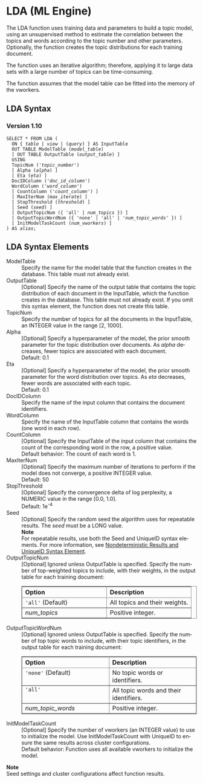 <div class="nested0" aria-labelledby="ariaid-title1" topicindex="1" topicid="udx1507212896537" id="udx1507212896537"><h1 class="title topictitle1" id="ariaid-title1">LDA (ML Engine)</h1><div class="body conbody">
<p class="p">The LDA function uses training data and parameters to build a topic model, using an unsupervised method to estimate the correlation between the topics and words according to the topic number and other parameters. Optionally, the function creates the topic distributions for each training document.</p>
<p class="p">The function uses an iterative algorithm; therefore, applying it to large
			data sets with a large number of topics can be time-consuming.</p>
<p class="p">The function assumes that the model table can be fitted into the memory of
			the vworkers.</p></div><div class="topic reference nested1" aria-labelledby="ariaid-title2" topicindex="2" topicid="dil1507212961708" xml:lang="en-us" lang="en-us" id="dil1507212961708">
<h2 class="title topictitle2" id="ariaid-title2">LDA Syntax</h2><div class="body refbody"><div class="section" id="dil1507212961708__section_N1000E_N1000C_N10001">
<h3 class="title sectiontitle">Version 1.10</h3><pre class="pre codeblock" xml:space="preserve"><code>SELECT * FROM LDA (
  <span>ON { <var class="keyword varname">table</var> | <var class="keyword varname">view</var> | (<var class="keyword varname">query</var>) }</span> AS InputTable
  OUT TABLE ModelTable (<var class="keyword varname">model_table</var>)
  [ OUT TABLE OutputTable (<var class="keyword varname">output_table</var>) ]
  USING
  TopicNum ('<var class="keyword varname">topic_number</var>')
  [ Alpha (<var class="keyword varname">alpha</var>) ]
  [ Eta (<var class="keyword varname">eta</var>) ]
  DocIDColumn ('<var class="keyword varname">doc_id_column</var>')
  WordColumn ('<var class="keyword varname">word_column</var>')
  [ CountColumn ('<var class="keyword varname">count_column</var>') ]
  [ MaxIterNum (<var class="keyword varname">max_iterate</var>) ]
  [ StopThreshold (<var class="keyword varname">threshold</var>) ]
  [ Seed (<var class="keyword varname">seed</var>) ]
  [ OutputTopicNum ({ 'all' | <var class="keyword varname">num_topics</var> }) ]
  [ OutputTopicWordNum ({ 'none' | 'all' | '<var class="keyword varname">num_topic_words</var>' }) ]
  [ InitModelTaskCount (<var class="keyword varname">num_vworkers</var>) ]
) AS <var class="keyword varname">alias</var>;</code></pre></div></div></div><div class="topic reference nested1" aria-labelledby="ariaid-title3" topicindex="3" topicid="cgh1507213004499" xml:lang="en-us" lang="en-us" id="cgh1507213004499">
<h2 class="title topictitle2" id="ariaid-title3">LDA Syntax Elements</h2><div class="body refbody"><div class="section" id="cgh1507213004499__section_N10011_N1000E_N10001"><dl class="dl parml"><dt class="dt pt dlterm">ModelTable</dt><dd class="dd pd">Specify the name for the model table that the function creates in the database. This table must not already exist.</dd><dt class="dt pt dlterm">OutputTable</dt><dd class="dd pd">[Optional] Specify the name of the output table that contains the topic distribution of each document in the InputTable, which the function creates in the database. This table must not already exist. If you omit this syntax element, the function does not create this table.</dd><dt class="dt pt dlterm">TopicNum</dt><dd class="dd pd">Specify the number of topics for all the documents in the InputTable, an INTEGER value in the range [2, 1000].</dd><dt class="dt pt dlterm">Alpha</dt><dd class="dd pd">[Optional] Specify a hyperparameter of the model, the prior smooth parameter for the topic distribution over documents. As <var class="keyword varname">alpha</var> decreases, fewer topics are associated with each document.</dd><dd class="dd pd ddexpand">Default: 0.1</dd><dt class="dt pt dlterm">Eta</dt><dd class="dd pd">[Optional] Specify a hyperparameter of the model, the prior smooth parameter for the word distribution over topics. As <var class="keyword varname">eta</var> decreases, fewer words are associated with each topic.</dd><dd class="dd pd ddexpand">Default: 0.1</dd><dt class="dt pt dlterm">DocIDColumn</dt><dd class="dd pd">Specify the name of the input column that contains the document identifiers.</dd><dt class="dt pt dlterm">WordColumn</dt><dd class="dd pd">Specify the name of the InputTable column that contains the words (one word in each row).</dd><dt class="dt pt dlterm">CountColumn</dt><dd class="dd pd">[Optional] Specify the InputTable of the input column that contains the count of the corresponding word in the row, a positive value.</dd><dd class="dd pd ddexpand">Default behavior: The count of each word is 1.</dd><dt class="dt pt dlterm">MaxIterNum</dt><dd class="dd pd">[Optional] Specify the maximum number of iterations to perform if the model does not converge, a positive INTEGER value.</dd><dd class="dd pd ddexpand">Default: 50</dd><dt class="dt pt dlterm">StopThreshold</dt><dd class="dd pd">[Optional] Specify the convergence delta of log perplexity, a NUMERIC value in the range [0.0, 1.0].</dd><dd class="dd pd ddexpand">Default: 1e<span><sup>-4</sup></span></dd><dt class="dt pt dlterm">Seed</dt><dd class="dd pd">[Optional] Specify the random seed the algorithm uses for repeatable results. The <var class="keyword varname">seed</var> must be a LONG value.<div class="note note" id="cgh1507213004499__note_N100D0_N100C7_N100C0_N10018_N10014_N10010_N10001"><span><b>Note</b></span><div class="notebody"> For repeatable results, use both the Seed and UniqueID syntax elements. For more information, see <a href="qym1549987102806.md">Nondeterministic Results and UniqueID Syntax Element</a>.</div></div></dd><dt class="dt pt dlterm">OutputTopicNum</dt><dd class="dd pd">[Optional] Ignored unless OutputTable is specified. Specify the number of top-weighted topics to include, with their weights, in the output table for each training document:
<div class="tablenoborder"><table cellpadding="4" cellspacing="0" summary="" id="cgh1507213004499__table_jwz_tyy_fdb" class="table" frame="border" border="1" rules="all"><div class="caption"></div><colgroup span="1"><col style="width:50%" span="1"></col><col style="width:50%" span="1"></col></colgroup><thead class="thead" style="text-align:left;"><tr class="row"><th class="entry cellrowborder" style="vertical-align:top;" id="d46689e237" rowspan="1" colspan="1">Option</th><th class="entry cellrowborder" style="vertical-align:top;" id="d46689e239" rowspan="1" colspan="1">Description</th></tr></thead><tbody class="tbody"><tr class="row"><td class="entry cellrowborder" style="vertical-align:top;" headers="d46689e237" rowspan="1" colspan="1"><code class="ph codeph">'all'</code> (Default)</td><td class="entry cellrowborder" style="vertical-align:top;" headers="d46689e239" rowspan="1" colspan="1">All topics and their weights.</td></tr><tr class="row"><td class="entry cellrowborder" style="vertical-align:top;" headers="d46689e237" rowspan="1" colspan="1"><var class="keyword varname">num_topics</var></td><td class="entry cellrowborder" style="vertical-align:top;" headers="d46689e239" rowspan="1" colspan="1">Positive integer.</td></tr></tbody></table></div></dd><dt class="dt pt dlterm">OutputTopicWordNum</dt><dd class="dd pd">[Optional] Ignored unless OutputTable is specified. Specify the number of top topic words to include, with their topic identifiers, in the output table for each training document:
<div class="tablenoborder"><table cellpadding="4" cellspacing="0" summary="" id="cgh1507213004499__table_g3x_czy_fdb" class="table" frame="border" border="1" rules="all"><div class="caption"></div><colgroup span="1"><col style="width:50%" span="1"></col><col style="width:50%" span="1"></col></colgroup><thead class="thead" style="text-align:left;"><tr class="row"><th class="entry cellrowborder" style="vertical-align:top;" id="d46689e266" rowspan="1" colspan="1">Option</th><th class="entry cellrowborder" style="vertical-align:top;" id="d46689e268" rowspan="1" colspan="1">Description</th></tr></thead><tbody class="tbody"><tr class="row"><td class="entry cellrowborder" style="vertical-align:top;" headers="d46689e266" rowspan="1" colspan="1"><code class="ph codeph">'none'</code> (Default)</td><td class="entry cellrowborder" style="vertical-align:top;" headers="d46689e268" rowspan="1" colspan="1">No topic words or identifiers.</td></tr><tr class="row"><td class="entry cellrowborder" style="vertical-align:top;" headers="d46689e266" rowspan="1" colspan="1"><code class="ph codeph">'all'</code></td><td class="entry cellrowborder" style="vertical-align:top;" headers="d46689e268" rowspan="1" colspan="1">All topic words and their identifiers.</td></tr><tr class="row"><td class="entry cellrowborder" style="vertical-align:top;" headers="d46689e266" rowspan="1" colspan="1"><var class="keyword varname">num_topic_words</var></td><td class="entry cellrowborder" style="vertical-align:top;" headers="d46689e268" rowspan="1" colspan="1">Positive integer.</td></tr></tbody></table></div></dd><dt class="dt pt dlterm">InitModelTaskCount</dt><dd class="dd pd">[Optional] Specify the number of vworkers (an INTEGER value) to use to initialize the model. Use InitModelTaskCount with UniqueID to ensure the same results across cluster configurations.</dd><dd class="dd pd ddexpand">Default behavior: Function uses all available vworkers to initialize the model.</dd></dl><div class="note note" id="cgh1507213004499__note_N10129_N10126_N1000C_N10001"><span><b>Note</b></span><div class="notebody">Seed settings and cluster configurations affect function results.</div></div></div></div></div></div>

